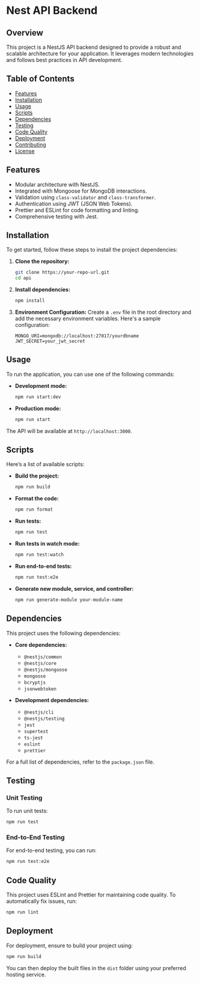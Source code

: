 
# Nest API Backend

## Overview

This project is a NestJS API backend designed to provide a robust and scalable architecture for your application. It leverages modern technologies and follows best practices in API development.

## Table of Contents

- [Features](#features)
- [Installation](#installation)
- [Usage](#usage)
- [Scripts](#scripts)
- [Dependencies](#dependencies)
- [Testing](#testing)
- [Code Quality](#code-quality)
- [Deployment](#deployment)
- [Contributing](#contributing)
- [License](#license)

## Features

- Modular architecture with NestJS.
- Integrated with Mongoose for MongoDB interactions.
- Validation using `class-validator` and `class-transformer`.
- Authentication using JWT (JSON Web Tokens).
- Prettier and ESLint for code formatting and linting.
- Comprehensive testing with Jest.

## Installation

To get started, follow these steps to install the project dependencies:

1. **Clone the repository:**
   ```bash
   git clone https://your-repo-url.git
   cd api
   ```

2. **Install dependencies:**
   ```bash
   npm install
   ```

3. **Environment Configuration:**
   Create a `.env` file in the root directory and add the necessary environment variables. Here's a sample configuration:

   ```
   MONGO_URI=mongodb://localhost:27017/yourdbname
   JWT_SECRET=your_jwt_secret
   ```

## Usage

To run the application, you can use one of the following commands:

- **Development mode:**
   ```bash
   npm run start:dev
   ```

- **Production mode:**
   ```bash
   npm run start
   ```

The API will be available at `http://localhost:3000`.

## Scripts

Here’s a list of available scripts:

- **Build the project:**
   ```bash
   npm run build
   ```

- **Format the code:**
   ```bash
   npm run format
   ```

- **Run tests:**
   ```bash
   npm run test
   ```

- **Run tests in watch mode:**
   ```bash
   npm run test:watch
   ```

- **Run end-to-end tests:**
   ```bash
   npm run test:e2e
   ```

- **Generate new module, service, and controller:**
   ```bash
   npm run generate-module your-module-name
   ```

## Dependencies

This project uses the following dependencies:

- **Core dependencies:**
   - `@nestjs/common`
   - `@nestjs/core`
   - `@nestjs/mongoose`
   - `mongoose`
   - `bcryptjs`
   - `jsonwebtoken`

- **Development dependencies:**
   - `@nestjs/cli`
   - `@nestjs/testing`
   - `jest`
   - `supertest`
   - `ts-jest`
   - `eslint`
   - `prettier`

For a full list of dependencies, refer to the `package.json` file.

## Testing

### Unit Testing

To run unit tests:

```bash
npm run test
```

### End-to-End Testing

For end-to-end testing, you can run:

```bash
npm run test:e2e
```

## Code Quality

This project uses ESLint and Prettier for maintaining code quality. To automatically fix issues, run:

```bash
npm run lint
```

## Deployment

For deployment, ensure to build your project using:

```bash
npm run build
```

You can then deploy the built files in the `dist` folder using your preferred hosting service.
